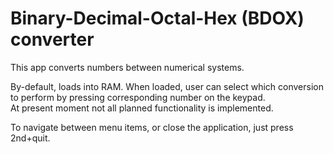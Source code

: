 Binary-Decimal-Octal-Hex (BDOX) converter
=========================================

This app converts numbers between numerical systems.

By-default, loads into RAM. When loaded, user can select which conversion to perform by pressing corresponding number on the keypad.  
At present moment not all planned functionality is implemented.

To navigate between menu items, or close the application, just press 2nd+quit.



